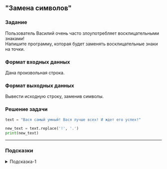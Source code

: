 ## "Замена символов"

### Задание

Пользователь Василий очень часто злоупотребляет восклицательными знаками! \
Напишите программу, которая будет заменять восклицательные знаки на точки.

### Формат входных данных

Дана произвольная строка.

### Формат выходных данных

Вывести исходную строку, заменив символы.

### Решение задачи

```python
text = "Вася самый умный! Вася лучше всех! И ждет его успех!"

new_text = text.replace('!', '.')
print(new_text)
```

---

### Подсказки

<details>
<summary>Подсказка-1</summary>
Для решения задачи найдите подходящий метод строки.
</details>
